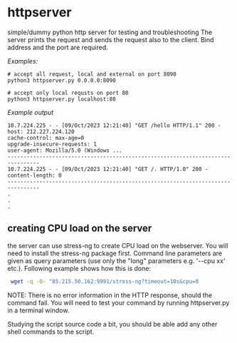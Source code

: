 # httpserver
simple/dummy python http server for testing and troubleshooting The server
prints the request and sends the request also to the client. Bind address
and the port are required. 

*Examples:*
```
# accept all request, local and external on port 8090
python3 httpserver.py 0.0.0.0:8090

# accept only local requsts on port 80
python3 httpserver.py localhost:80
```

*Example output*
```
10.7.224.225 - - [09/Oct/2023 12:21:40] "GET /hello HTTP/1.1" 200 -
host: 212.227.224.120
cache-control: max-age=0
upgrade-insecure-requests: 1
user-agent: Mozilla/5.0 (Windows ...
--------------------------------------------------------------------------------
10.7.224.225 - - [09/Oct/2023 12:21:40] "GET /. HTTP/1.0" 200 -
content-length: 0
--------------------------------------------------------------------------------
.
.
.
```

## creating CPU load on the server 

the server can use stress-ng to create CPU load on the webserver. You will need to install the stress-ng package first. Command line parameters are given as query parameters (use only the "long" parameters e.g. '--cpu xx' etc.). Following example shows how this is done:
```bash
 wget -q -O- "85.215.50.162:9991/stress-ng?timeout=10s&cpu=0
```
NOTE: There is no error information in the HTTP response, should the command fail. You will need to test your command by running httpserver.py in a terminal window. 

Studying the script source code a bit, you should be able add any other shell commands to the script.
